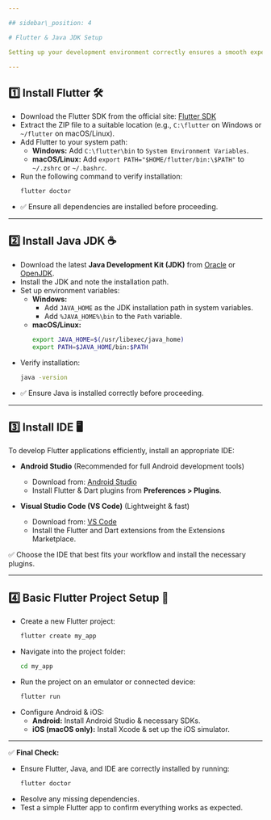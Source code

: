```yaml
---

## sidebar\_position: 4

# Flutter & Java JDK Setup

Setting up your development environment correctly ensures a smooth experience while building Flutter applications. Follow these steps to install Flutter, configure Java JDK, set up your IDE, and initialize your project.

---
```


## 1️⃣ Install Flutter 🛠️

- Download the Flutter SDK from the official site: [Flutter SDK](https://flutter.dev/docs/get-started/install)
- Extract the ZIP file to a suitable location (e.g., `C:\flutter` on Windows or `~/flutter` on macOS/Linux).
- Add Flutter to your system path:
  - **Windows:** Add `C:\flutter\bin` to `System Environment Variables`.
  - **macOS/Linux:** Add `export PATH="$HOME/flutter/bin:\$PATH"` to `~/.zshrc` or `~/.bashrc`.
- Run the following command to verify installation:
  ```sh
  flutter doctor
  ```
- ✅ Ensure all dependencies are installed before proceeding.

---

## 2️⃣ Install Java JDK ☕

- Download the latest **Java Development Kit (JDK)** from [Oracle](https://www.oracle.com/java/technologies/javase-downloads.html) or [OpenJDK](https://openjdk.org/).
- Install the JDK and note the installation path.
- Set up environment variables:
  - **Windows:**
    - Add `JAVA_HOME` as the JDK installation path in system variables.
    - Add `%JAVA_HOME%\bin` to the `Path` variable.
  - **macOS/Linux:**
    ```sh
    export JAVA_HOME=$(/usr/libexec/java_home)
    export PATH=$JAVA_HOME/bin:$PATH
    ```
- Verify installation:
  ```sh
  java -version
  ```
- ✅ Ensure Java is installed correctly before proceeding.

---

## 3️⃣ Install IDE 🖥️

To develop Flutter applications efficiently, install an appropriate IDE:

- **Android Studio** (Recommended for full Android development tools)

  - Download from: [Android Studio](https://developer.android.com/studio)
  - Install Flutter & Dart plugins from **Preferences > Plugins**.

- **Visual Studio Code (VS Code)** (Lightweight & fast)

  - Download from: [VS Code](https://code.visualstudio.com/)
  - Install the Flutter and Dart extensions from the Extensions Marketplace.
  
✅ Choose the IDE that best fits your workflow and install the necessary plugins.

---

## 4️⃣ Basic Flutter Project Setup 📂

- Create a new Flutter project:
  ```sh
  flutter create my_app
  ```
- Navigate into the project folder:
  ```sh
  cd my_app
  ```
- Run the project on an emulator or connected device:
  ```sh
  flutter run
  ```
- Configure Android & iOS:
  - **Android:** Install Android Studio & necessary SDKs.
  - **iOS (macOS only):** Install Xcode & set up the iOS simulator.

---

✅ **Final Check:**

- Ensure Flutter, Java, and IDE are correctly installed by running:
  ```sh
  flutter doctor
  ```
- Resolve any missing dependencies.
- Test a simple Flutter app to confirm everything works as expected.
